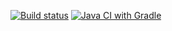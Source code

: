 [![Build status](https://ci.appveyor.com/api/projects/status/t6lkm8i9mvb6r1xg/branch/main?svg=true)](https://ci.appveyor.com/project/dmitriy91pozdeev/automationhw2-3/branch/main)
[![Java CI with Gradle](https://github.com/dmitriy91pozdeev/AutomationHW2.3/actions/workflows/blank.yml/badge.svg)](https://github.com/dmitriy91pozdeev/AutomationHW2.3/actions/workflows/blank.yml)
